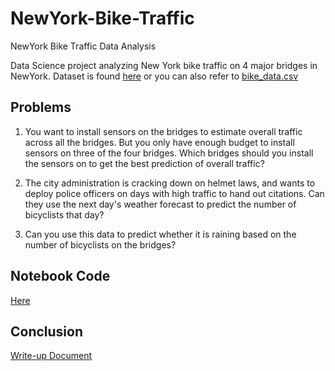 # NewYork-Bike-Traffic
NewYork Bike Traffic Data Analysis


Data Science project analyzing New York bike traffic on 4 major bridges in NewYork.
Dataset is found [here](https://www.kaggle.com/new-york-city/nyc-east-river-bicycle-crossings) or you can also refer to [bike_data.csv](bike_data.csv)

## Problems
1. You want to install sensors on the bridges to estimate overall traffic across all the bridges. But you only have enough budget to install sensors on three of the four bridges. Which bridges should you install the sensors on to get the best prediction of overall traffic?

2. The city administration is cracking down on helmet laws, and wants to deploy police officers on days with high traffic to hand out citations. Can they use the next day's weather forecast to predict the number of bicyclists that day?

3. Can you use this data to predict whether it is raining based on the number of bicyclists on the bridges?

## Notebook Code
[Here](bike_traffic.ipynb)

## Conclusion 
[Write-up Document](report.pdf)
